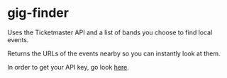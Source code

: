 # gig-finder

Uses the Ticketmaster API and a list of bands you choose to find local events.

Returns the URLs of the events nearby so you can instantly look at them.

In order to get your API key, go look [here](https://developer-acct.ticketmaster.com/).
